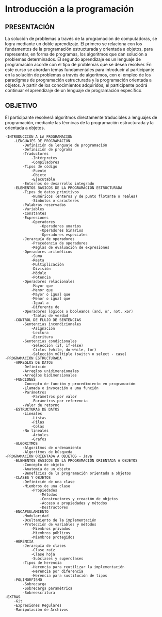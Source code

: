 # Introducción a la programación

## PRESENTACIÓN
La solución de problemas a través de la programación de computadoras, se logra mediante un doble aprendizaje. El primero se relaciona con los fundamentos de la programación estructurada y orientada a objetos, para representar, en forma de programas, los algoritmos que dan solución a problemas determinados. El segundo aprendizaje es un lenguaje de programación acorde con el tipo de problemas que se desea resolver. En este curso se abordan temas fundamentales para introducir al participante en la solución de problemas a través de algoritmos, con el empleo de los paradigmas de programación estructurada y la programación orientada a objetos. A partir de los conocimientos adquiridos, el participante podrá continuar el aprendizaje de un lenguaje de programación específico.
## OBJETIVO
El participante resolverá algoritmos directamente traducibles a lenguajes de programación, mediante las técnicas de la programación estructurada y la orientada a objetos.

 
 	-INTRODUCCIÓN A LA PROGRAMACIÓN
		-LENGUAJES DE PROGRAMACIÓN
			-Definición de lenguaje de programación
			-Definición de programa
			-Traductores
				-Intérpretes
				-Compiladores
			-Tipos de código
				-Fuente
				-Objeto
				-Ejecutable
			-Entornos de desarrollo integrado
		-ELEMENTOS BÁSICOS DE LA PROGRAMACIÓN ESTRUCTURADA
			-Tipos de datos primitivos
				-Numéricos (enteros y de punto flotante o reales)
				-Símbolos o caracteres
			-Palabras reservadas
			-Variables
			-Constantes
			-Expresiones
				-Operadores
					-Operadores unarios
					-Operadores binarios
					-Operadores especiales
			-Jerarquía de operadores
				-Precedencia de operadores
				-Reglas de evaluación de expresiones
			-Operadores aritméticos
				-Suma
				-Resta
				-Multiplicación
				-División
				-Módulo
				-Potencia
			-Operadores relacionales
				-Mayor que
				-Menor que
				-Mayor o igual que
				-Menor o igual que
				-Igual a
				-Diferente de
			-Operadores lógicos o booleanos (and, or, not, xor)
				-Tablas de verdad
		-CONTROL DE FLUJO DE SENTENCIAS
			-Sentencias incondicionales
				-Asignación
				-Lectura
				-Escritura
			-Sentencias condicionales
				-Selección (if, if-else)
				-Ciclos (while, do-while, for)
				-Selección múltiple (switch o select - case)
	-PROGRAMACIÓN ESTRUCTURADA
		-ARREGLOS DE DATOS
			-Definición
			-Arreglos unidimensionales
			-Arreglos bidimensionales
		-FUNCIONES
			-Concepto de función y procedimiento en programación
			-Llamada o invocación a una función
			-Parámetros
				-Parámetros por valor
				-Parámetros por referencia
			-Valor de retorno
		-ESTRUCTURAS DE DATOS
			-Lineales
				-Listas
				-Pilas
				-Colas
			-No lineales
				-Árboles
				-Grafos
		-ALGORITMOS
			-Algoritmos de ordenamiento
			-Algoritmos de búsqueda
	-PROGRAMACIÓN ORIENTADA A OBJETOS - Java
		-ELEMENTOS BÁSICOS DE LA PROGRAMACIÓN ORIENTADA A OBJETOS
			-Concepto de objeto
			-Anatomía de un objeto
			-Beneficios de la programación orientada a objetos
		-CLASES Y OBJETOS
			-Definición de una clase
			-Miembros de una clase
				-Propiedades
					-Métodos
					-Constructores y creación de objetos
					-Acceso a propiedades y métodos
					-Destructores
		-ENCAPSULAMIENTO
			-Modularidad
			-Ocultamiento de la implementación
			-Protección de variables y métodos
				-Miembros privados
				-Miembros públicos
				-Miembros protegidos
		-HERENCIA
			-Jerarquía de clases
				-Clase raíz
				-Clase hoja
				-Subclases y superclases
			-Tipos de herencia
				-Herencia para reutilizar la implementación
				-Herencia por diferencia
				-Herencia para sustitución de tipos
		-POLIMORFISMO
			-Sobrecarga
			-Sobrecarga paramétrica
			-Sobreescritura
	-EXTRAS
		-Git
		-Expresiones Regulares
		-Manipulación de Archivos
